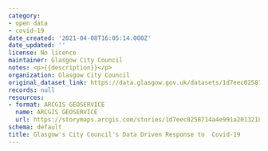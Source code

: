 ```yaml
---
category:
- open data
- covid-19
date_created: '2021-04-08T16:05:14.000Z'
date_updated: ''
license: No licence
maintainer: Glasgow City Council
notes: <p>{{description}}</p>
organization: Glasgow City Council
original_dataset_link: https://data.glasgow.gov.uk/datasets/1d7eec0258714a4e991a2013218b10fd
records: null
resources:
- format: ARCGIS GEOSERVICE
  name: ARCGIS GEOSERVICE
  url: https://storymaps.arcgis.com/stories/1d7eec0258714a4e991a2013218b10fd
schema: default
title: Glasgow's City Council's Data Driven Response to  Covid-19
---
```

